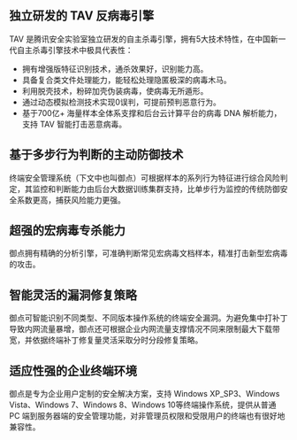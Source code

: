 
## 独立研发的 TAV 反病毒引擎
TAV 是腾讯安全实验室独立研发的自主杀毒引擎，拥有5大技术特性，在中国新一代自主杀毒引擎技术中极具代表性：
- 拥有增强版特征识别技术，通杀效果好，识别能力高。
- 具备复合类文件处理能力，能轻松处理隐匿极深的病毒木马。
- 利用脱壳技术，粉碎加壳伪装病毒，使病毒无所遁形。
- 通过动态模拟检测技术实现0误判，可提前预判恶意行为。
- 基于700亿+ 海量样本全体系支撑和后台云计算平台的病毒 DNA 解析能力，支持 TAV 智能打击恶意病毒。

## 基于多步行为判断的主动防御技术
终端安全管理系统（下文中也叫御点）可根据样本的系列行为特征进行综合风险判定，其监控和判断能力由后台大数据训练集群支持，比单步行为监控的传统防御安全系数更高，捕获风险能力更强。

## 超强的宏病毒专杀能力
御点拥有精确的分析引擎，可准确判断常见宏病毒文档样本，精准打击新型宏病毒的攻击。

## 智能灵活的漏洞修复策略
御点可智能识别不同类型、不同版本操作系统的终端安全漏洞。为避免集中打补丁导致内网流量暴增，御点还可根据企业内网流量支撑情况不同来限制最大下载带宽，并依据终端补丁修复量灵活采取分时分段修复策略。

## 适应性强的企业终端环境
御点是专为企业用户定制的安全解决方案，支持 Windows XP_SP3、Windows Vista、Windows 7、Windows 8、Windows 10等终端操作系统，提供从普通 PC 端到服务器端的安全管理功能，对非管理员权限和受限用户的终端也有很好地兼容性。
